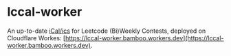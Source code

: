 # lccal-worker

An up-to-date [iCal/ics](https://tools.ietf.org/html/rfc5545) for Leetcode (Bi)Weekly Contests, deployed on Cloudflare Workes: [https://lccal-worker.bamboo.workers.dev](https://lccal-worker.bamboo.workers.dev).

